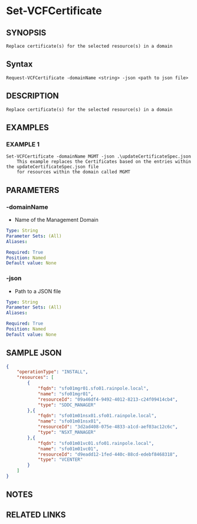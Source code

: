 # Set-VCFCertificate

## SYNOPSIS
    Replace certificate(s) for the selected resource(s) in a domain

## Syntax
```
Request-VCFCertificate -domainName <string> -json <path to json file>
```

## DESCRIPTION
    Replace certificate(s) for the selected resource(s) in a domain

## EXAMPLES

### EXAMPLE 1
```
Set-VCFCertificate -domainName MGMT -json .\updateCertificateSpec.json
    This example replaces the Certificates based on the entries within the updateCertificateSpec.json file
    for resources within the domain called MGMT
```    


## PARAMETERS

### -domainName
- Name of the Management Domain 

```yaml
Type: String
Parameter Sets: (All)
Aliases:

Required: True
Position: Named
Default value: None
```

### -json
- Path to a JSON file

```yaml
Type: String
Parameter Sets: (All)
Aliases:

Required: True
Position: Named
Default value: None
```

## SAMPLE JSON
```json
{
    "operationType": "INSTALL",
    "resources": [
		{
			"fqdn": "sfo01mgr01.sfo01.rainpole.local",
			"name": "sfo01mgr01",
			"resourceId": "09a46df4-9492-4012-8213-c24f09414cb4",
			"type": "SDDC_MANAGER"
		},{
			"fqdn": "sfo01m01nsx01.sfo01.rainpole.local",
			"name": "sfo01m01nsx01",
			"resourceId": "3d2ad408-075e-4833-a1cd-aef03ac12c6c",
			"type": "NSXT_MANAGER"
		},{
			"fqdn": "sfo01m01vc01.sfo01.rainpole.local",
			"name": "sfo01m01vc01",
			"resourceId": "d9eadd12-1fed-440c-88cd-edebf8468318",
			"type": "VCENTER"
		}
	]
}
```
## NOTES

## RELATED LINKS
